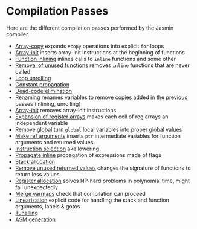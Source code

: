 # Compilation Passes

Here are the different compilation passes performed by the Jasmin compiler.

 - [Array-copy](array_copy) expands `#copy` operations into explicit `for` loops
 - [Array-init](array_init) inserts array-init instructions at the beginning of functions
 - [Function inlining](function_inlining) inlines calls to `inline` functions and some other
 - [Removal of unused functions](removal_unused_functions)
   removes `inline` functions that are never called
 - [Loop unrolling](loop_unrolling)
 - [Constant propagation](constant_propagation)
 - [Dead-code elimination](deadcode_elimination)
 - [Renaming](renaming) renames variables to remove copies added
   in the previous passes (inlining, unrolling)
 - [Array-init](array_init_rm) removes array-init instructions
 - [Expansion of register arrays](expansion_reg_arrays)
   makes each cell of reg arrays an independent variable
 - [Remove global](remove_global) turn `global` local variables into proper global values
 - [Make ref arguments](make_ref_arguments)
   inserts `ptr` intermediate variables for function arguments and returned values
 - [Instruction selection](inst_select) aka lowering
 - [Propagate inline](propagate_inline) propagation of expressions made of flags
 - [Stack allocation](stack_alloc)
 - [Remove unused returned values](rm_unused_ret_value)
   changes the signature of functions to return less values
 - [Register allocation](reg_alloc)
   solves NP-hard problems in polynomial time, might fail unexpectedly
 - [Merge varmaps](merge_varmaps) check that compilation can proceed
 - [Linearization](linearization)
   explicit code for handling the stack and function arguments, labels & gotos
 - [Tunelling](tunelling)
 - [ASM generation](asm_gen)
